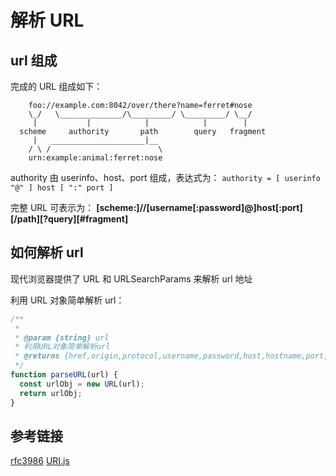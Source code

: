 # 解析 URL

## url 组成

完成的 URL 组成如下：

```
    foo://example.com:8042/over/there?name=ferret#nose
    \_/   \______________/\_________/ \_________/ \__/
     |           |            |            |        |
  scheme     authority       path        query   fragment
     |   _____________________|__
    / \ /                        \
    urn:example:animal:ferret:nose

```

authority 由 userinfo、host、port 组成，表达式为：
`authority = [ userinfo "@" ] host [ ":" port ]`

完整 URL 可表示为：
**[scheme:]//[username[:password]@]host[:port][/path][?query][#fragment]**

## 如何解析 url

现代浏览器提供了 URL 和 URLSearchParams 来解析 url 地址

利用 URL 对象简单解析 url：

```javascript
/**
 *
 * @param {string} url
 * 利用URL对象简单解析url
 * @returns {href,origin,protocol,username,password,host,hostname,port,pathname,search,searchParams,hash}
 */
function parseURL(url) {
  const urlObj = new URL(url);
  return urlObj;
}
```

## 参考链接

[rfc3986](https://tools.ietf.org/html/rfc3986)
[URI.js](https://github.com/medialize/URI.js)
